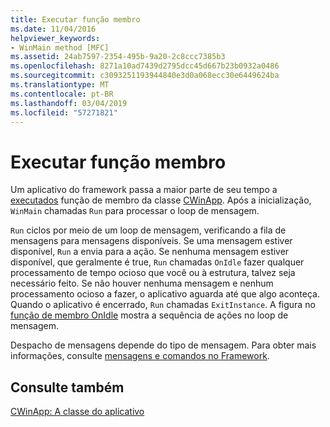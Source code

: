 ```yaml
---
title: Executar função membro
ms.date: 11/04/2016
helpviewer_keywords:
- WinMain method [MFC]
ms.assetid: 24ab7597-2354-495b-9a20-2c8ccc7385b3
ms.openlocfilehash: 8271a10ad7439d2795dcc45d667b23b0932a0486
ms.sourcegitcommit: c3093251193944840e3d0a068ecc30e6449624ba
ms.translationtype: MT
ms.contentlocale: pt-BR
ms.lasthandoff: 03/04/2019
ms.locfileid: "57271821"
---
```

# <a name="run-member-function"></a>Executar função membro

Um aplicativo do framework passa a maior parte de seu tempo a [executados](../mfc/reference/cwinapp-class.md#run) função de membro da classe [CWinApp](../mfc/reference/cwinapp-class.md). Após a inicialização, `WinMain` chamadas `Run` para processar o loop de mensagem.

`Run` ciclos por meio de um loop de mensagem, verificando a fila de mensagens para mensagens disponíveis. Se uma mensagem estiver disponível, `Run` a envia para a ação. Se nenhuma mensagem estiver disponível, que geralmente é true, `Run` chamadas `OnIdle` fazer qualquer processamento de tempo ocioso que você ou à estrutura, talvez seja necessário feito. Se não houver nenhuma mensagem e nenhum processamento ocioso a fazer, o aplicativo aguarda até que algo aconteça. Quando o aplicativo é encerrado, `Run` chamadas `ExitInstance`. A figura no [função de membro OnIdle](../mfc/onidle-member-function.md) mostra a sequência de ações no loop de mensagem.

Despacho de mensagens depende do tipo de mensagem. Para obter mais informações, consulte [mensagens e comandos no Framework](../mfc/messages-and-commands-in-the-framework.md).

## <a name="see-also"></a>Consulte também

[CWinApp: A classe do aplicativo](../mfc/cwinapp-the-application-class.md)
